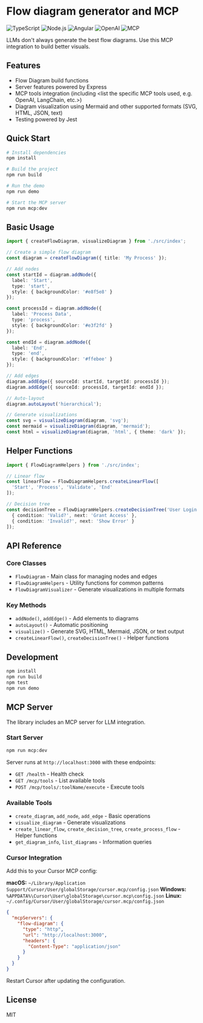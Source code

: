 # Flow diagram generator and MCP

![TypeScript](https://img.shields.io/badge/TypeScript-3178C6?style=for-the-badge&logo=typescript&logoColor=white)
![Node.js](https://img.shields.io/badge/Node.js-339933?style=for-the-badge&logo=nodedotjs&logoColor=white)
![Angular](https://img.shields.io/badge/Angular-DD0031?style=for-the-badge&logo=angular&logoColor=white)
![OpenAI](https://img.shields.io/badge/OpenAI-412991?style=for-the-badge&logo=openai&logoColor=white)
![MCP](https://img.shields.io/badge/MCP-integration-5e60ce?style=for-the-badge)


LLMs don't always generate the best flow diagrams. Use this MCP integration to build better visuals.

## Features

- Flow Diagram build functions
- Server features powered by Express
- MCP tools integration (including <list the specific MCP tools used, e.g. OpenAI, LangChain, etc.>)
- Diagram visualization using Mermaid and other supported formats (SVG, HTML, JSON, text)
- Testing powered by Jest

## Quick Start

```bash
# Install dependencies
npm install

# Build the project
npm run build

# Run the demo
npm run demo

# Start the MCP server
npm run mcp:dev
```

## Basic Usage

```typescript
import { createFlowDiagram, visualizeDiagram } from './src/index';

// Create a simple flow diagram
const diagram = createFlowDiagram({ title: 'My Process' });

// Add nodes
const startId = diagram.addNode({ 
  label: 'Start',
  type: 'start',
  style: { backgroundColor: '#e8f5e8' }
});

const processId = diagram.addNode({ 
  label: 'Process Data',
  type: 'process',
  style: { backgroundColor: '#e3f2fd' }
});

const endId = diagram.addNode({ 
  label: 'End',
  type: 'end',
  style: { backgroundColor: '#ffebee' }
});

// Add edges
diagram.addEdge({ sourceId: startId, targetId: processId });
diagram.addEdge({ sourceId: processId, targetId: endId });

// Auto-layout
diagram.autoLayout('hierarchical');

// Generate visualizations
const svg = visualizeDiagram(diagram, 'svg');
const mermaid = visualizeDiagram(diagram, 'mermaid');
const html = visualizeDiagram(diagram, 'html', { theme: 'dark' });
```

## Helper Functions

```typescript
import { FlowDiagramHelpers } from './src/index';

// Linear flow
const linearFlow = FlowDiagramHelpers.createLinearFlow([
  'Start', 'Process', 'Validate', 'End'
]);

// Decision tree
const decisionTree = FlowDiagramHelpers.createDecisionTree('User Login', [
  { condition: 'Valid?', next: 'Grant Access' },
  { condition: 'Invalid?', next: 'Show Error' }
]);
```

## API Reference

### Core Classes

- `FlowDiagram` - Main class for managing nodes and edges
- `FlowDiagramHelpers` - Utility functions for common patterns
- `FlowDiagramVisualizer` - Generate visualizations in multiple formats

### Key Methods

- `addNode()`, `addEdge()` - Add elements to diagrams
- `autoLayout()` - Automatic positioning
- `visualize()` - Generate SVG, HTML, Mermaid, JSON, or text output
- `createLinearFlow()`, `createDecisionTree()` - Helper functions

## Development

```bash
npm install
npm run build
npm test
npm run demo
```

## MCP Server

The library includes an MCP server for LLM integration.

### Start Server

```bash
npm run mcp:dev
```

Server runs at `http://localhost:3000` with these endpoints:
- `GET /health` - Health check
- `GET /mcp/tools` - List available tools
- `POST /mcp/tools/:toolName/execute` - Execute tools

### Available Tools

- `create_diagram`, `add_node`, `add_edge` - Basic operations
- `visualize_diagram` - Generate visualizations
- `create_linear_flow`, `create_decision_tree`, `create_process_flow` - Helper functions
- `get_diagram_info`, `list_diagrams` - Information queries

### Cursor Integration

Add this to your Cursor MCP config:

**macOS:** `~/Library/Application Support/Cursor/User/globalStorage/cursor.mcp/config.json`
**Windows:** `%APPDATA%\Cursor\User\globalStorage\cursor.mcp\config.json`
**Linux:** `~/.config/Cursor/User/globalStorage/cursor.mcp/config.json`

```json
{
  "mcpServers": {
    "flow-diagram": {
      "type": "http",
      "url": "http://localhost:3000",
      "headers": {
        "Content-Type": "application/json"
      }
    }
  }
}
```

Restart Cursor after updating the configuration.

## License

MIT
